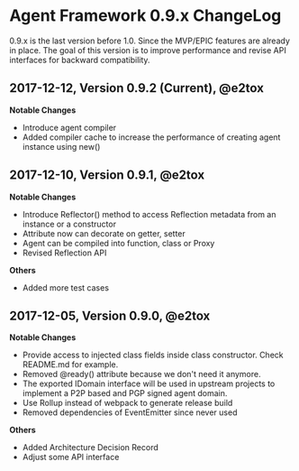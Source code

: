 # Agent Framework 0.9.x ChangeLog

0.9.x is the last version before 1.0. Since the MVP/EPIC features are already in place. 
The goal of this version is to improve performance and revise API interfaces for backward compatibility.

## 2017-12-12, Version 0.9.2 (Current), @e2tox

**Notable Changes**

- Introduce agent compiler
- Added compiler cache to increase the performance of creating agent instance using new()

## 2017-12-10, Version 0.9.1, @e2tox

**Notable Changes**

- Introduce Reflector() method to access Reflection metadata from an instance or a constructor
- Attribute now can decorate on getter, setter
- Agent can be compiled into function, class or Proxy
- Revised Reflection API

**Others**
- Added more test cases


## 2017-12-05, Version 0.9.0, @e2tox

**Notable Changes**

- Provide access to injected class fields inside class constructor. Check README.md for example.
- Removed @ready() attribute because we don't need it anymore.
- The exported IDomain interface will be used in upstream projects to implement a P2P based and PGP signed agent domain.
- Use Rollup instead of webpack to generate release build
- Removed dependencies of EventEmitter since never used

**Others**
- Added Architecture Decision Record
- Adjust some API interface

